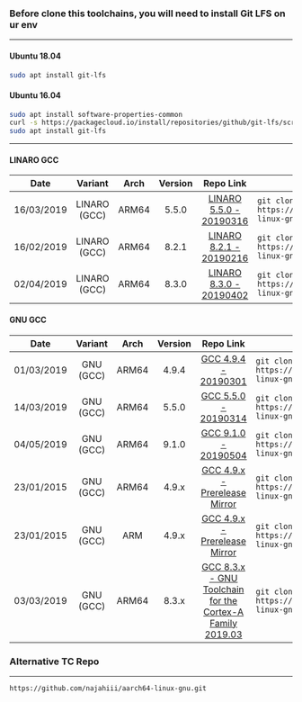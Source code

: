 ### Before clone this toolchains, you will need to install Git LFS on ur env
---------------------------
#### Ubuntu 18.04
```bash
sudo apt install git-lfs
```
#### Ubuntu 16.04
```bash
sudo apt install software-properties-common
curl -s https://packagecloud.io/install/repositories/github/git-lfs/script.deb.sh | sudo bash 
sudo apt install git-lfs
```
---------------------------
#### LINARO GCC

| Date | Variant | Arch | Version | Repo Link | Clone | Status |
| :-: | :-: | :-: | :-: | :-: | - | :-: |
| 16/03/2019 | LINARO (GCC) | ARM64 | 5.5.0 | [LINARO 5.5.0 - 20190316](https://github.com/aHVzY2g/aarch64-linux-gnu/tree/linaro5-20190316) | `git clone https://github.com/aHVzY2g/aarch64-linux-gnu.git -b linaro5-20190316` | Error |
| 16/02/2019 | LINARO (GCC) | ARM64 | 8.2.1 | [LINARO 8.2.1 - 20190216](https://github.com/aHVzY2g/aarch64-linux-gnu/tree/linaro8-20190216) | `git clone https://github.com/aHVzY2g/aarch64-linux-gnu.git -b linaro8-20190216` | Fine |
| 02/04/2019 | LINARO (GCC) | ARM64 | 8.3.0 | [LINARO 8.3.0 - 20190402](https://github.com/aHVzY2g/aarch64-linux-gnu/tree/linaro8-20190402) | `git clone https://github.com/aHVzY2g/aarch64-linux-gnu.git -b linaro8-20190402` | Fine |

#### GNU GCC

| Date | Variant | Arch | Version | Repo Link | Clone | Status |
| :-: | :-: | :-: | :-: | :-: | - | :-: |
| 01/03/2019 | GNU (GCC) | ARM64 | 4.9.4 | [GCC 4.9.4 - 20190301](https://github.com/aHVzY2g/aarch64-linux-gnu/tree/gcc4.9.4-20190301) | `git clone https://github.com/aHVzY2g/aarch64-linux-gnu.git -b gcc4.9.4-20190301` | Error |
| 14/03/2019 | GNU (GCC) | ARM64 | 5.5.0 | [GCC 5.5.0 - 20190314](https://github.com/aHVzY2g/aarch64-linux-gnu/tree/gcc5-20190314) | `git clone https://github.com/aHVzY2g/aarch64-linux-gnu.git -b gcc5-20190314` | Error |
| 04/05/2019 | GNU (GCC) | ARM64 | 9.1.0 | [GCC 9.1.0 - 20190504](https://github.com/aHVzY2g/aarch64-linux-gnu/tree/gcc9-20190401) | `git clone https://github.com/aHVzY2g/aarch64-linux-gnu.git -b gcc9-20190401` | Fine |
| 23/01/2015 | GNU (GCC) | ARM64 | 4.9.x | [GCC 4.9.x - Prerelease Mirror](https://github.com/aHVzY2g/aarch64-linux-gnu/tree/4.9-mirror) | `git clone https://github.com/aHVzY2g/aarch64-linux-gnu.git -b 4.9-mirror` | Fine |
| 23/01/2015 | GNU (GCC) | ARM | 4.9.x | [GCC 4.9.x - Prerelease Mirror](https://github.com/aHVzY2g/aarch64-linux-gnu/tree/4.9-32-mirror) | `git clone https://github.com/aHVzY2g/aarch64-linux-gnu.git -b 4.9-32-mirror` | Fine |
| 03/03/2019 | GNU (GCC) | ARM64 | 8.3.x | [GCC 8.3.x - GNU Toolchain for the Cortex-A Family 2019.03](https://github.com/aHVzY2g/aarch64-linux-gnu/tree/gcc8-201903-A) | `git clone https://github.com/aHVzY2g/aarch64-linux-gnu.git -b gcc8-201903-A` | Fine |

### Alternative TC Repo
----------------------------
```bash
https://github.com/najahiii/aarch64-linux-gnu.git
```
